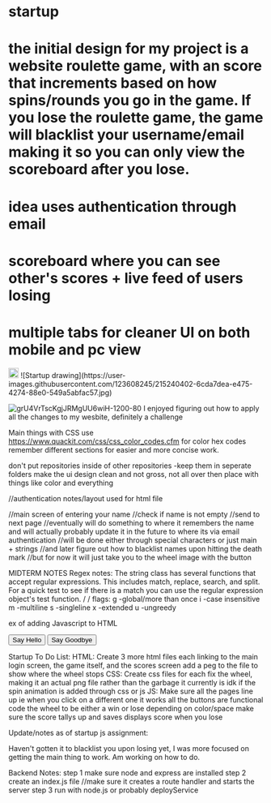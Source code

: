 # startup
# the initial design for my project is a website roulette game, with an score that increments based on how spins/rounds you go in the game. If you lose the roulette game, the game will blacklist your username/email making it so you can only view the scoreboard after you lose.
# idea uses authentication through email
# scoreboard where you can see other's scores + live feed of users losing
# multiple tabs for cleaner UI on both mobile and pc view 
<img src="https://scontent.fslc3-2.fna.fbcdn.net/v/t1.15752-9/327088202_1200520557516665_2494141937951662307_n.jpg?_nc_cat=111&ccb=1-7&_nc_sid=ae9488&_nc_ohc=fb9uk9B4h1sAX9-fe-p&tn=mQJXR0Q6KmmB9lIS&_nc_ht=scontent.fslc3-2.fna&oh=03_AdRnv1YbfQtKj2KaSq_sPXANiZnVYESePLa0cCXy6E5M8A&oe=63FC11AB;v=4" alt="@vwj1776" size="20" height="20" width="20" data-view-component="true" class="avatar avatar-small circle">
![Startup drawing](https://user-images.githubusercontent.com/123608245/215240402-6cda7dea-e475-4274-88e0-549a5abfac57.jpg)


![grU4VrTscKgjJRMgUU6wiH-1200-80](https://user-images.githubusercontent.com/123608245/217030986-e80c83bd-45ed-457b-a6c0-023753a0cab6.jpg)
I enjoyed figuring out how to apply all the changes to my wesbite, definitely a challenge


Main things with CSS use https://www.quackit.com/css/css_color_codes.cfm for color hex codes
remember different sections for easier and more concise work. 

don't put repositories inside of other repositories -keep them in seperate folders
make the ui design clean and not gross, not all over then place with things like color and everything


//authentication notes/layout used for html file

//main screen of entering your name
//check if name is not empty
//send to next page
//eventually will do something to where it remembers the name and will actually probably update it in the future to where its via email authentication
//will be done either through special characters or just main + strings
//and later figure out how to blacklist names upon hitting the death mark
//but for now it will just take you to the wheel image with the button

MIDTERM NOTES
Regex notes:
The string class has several functions that accept regular expressions. This includes match, replace, search, and split. For a quick test to see if there is a match you can use the regular expression object's test function.
/    /
flags:
g -global/more than once
i -case insensitive
m -multiline
s -singleline
x -extended
u -ungreedy

ex of adding Javascript to HTML
<head>
  <script src="javascript.js"></script>
</head>
<body>
  <button onclick="sayHello()">Say Hello</button>
  <button onclick="sayGoodbye()">Say Goodbye</button>
  <script>
    function sayGoodbye() {
      alert('Goodbye');
    }
  </script>
</body>















Startup To Do List:
HTML:
Create 3 more html files each linking to the main login screen, the game itself, and the scores screen
add a peg to the file to show where the wheel stops
CSS:
Create css files for each
fix the wheel, making it an actual png file rather than the garbage it currently is
idk if the spin animation is added through css or js
JS:
Make sure all the pages line up ie when you click on a different one it works
all the buttons are functional
code the wheel to be either a win or lose depending on color/space
make sure the score tallys up and saves
displays score when you lose

Update/notes as of startup js assignment:

Haven't gotten it to blacklist you upon losing yet, I was more focused on getting the main thing to work. Am working on how to do. 




Backend Notes:
step 1 make sure node and express are installed
step 2 create an index.js file //make sure it creates a route handler and starts the server
step 3 run with node.js or probably deployService
